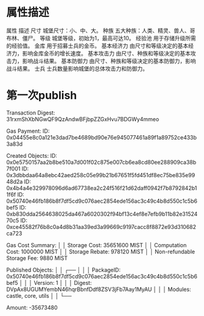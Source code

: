 # 属性描述
属性	描述
尺寸	城堡尺寸：小、中、大。
种族	五大种族：人类、精灵、兽人、哥布林、僵尸。
等级	城堡等级，初始为1，最高可达10。
经验池	用于存储升级所需的经验值。
金库	用于招募士兵的金币。
基本经济力	由尺寸和等级决定的基本经济力，影响金库金币的增长速度。
基本攻击力	由尺寸、种族和等级决定的基本攻击力，影响战斗结果。
基本防御力	由尺寸、种族和等级决定的基本防御力，影响战斗结果。
士兵	士兵数量影响城堡的总体攻击力和防御力。

# 第一次publish
Transaction Digest: 31rxmShXbNGwQF9QzAndwBFjbpZZGxHvu7BDGWy4mmeo

Gas Payment:  ID: 0x04455e8c0a121e3dad7be4689bd90e76e945077461a89f1a89752ce433b3a83d 

Created Objects:
ID: 0x0e5750157aa2b8be510a7d001f02c875e007cb6ea8cd80ee288909ca38b7f001
ID: 0x3dbbdaa64a8ebc42aed258c05e99b21b67651f5fd451df8ec75be835e9948d2a
ID: 0x4b4a4e329978096d6ad67738ea2c24f516f21d62daff0942f7b8792842b11f6f
ID: 0x50740e46fb186b8f7df5cd9c076aec2854ede156ac3c49c4b8d550c1c5b6bef5
ID: 0xb830dda2564638025da467a6020302f94bf13c4ef8e7efb9b11b82e3152470c5
ID: 0xce45582f76b8c0a4d8b31aa39ed3a99669c9197cacc8f8872e93d310682ca723

Gas Cost Summary:                                                                                 │
│    Storage Cost: 35651600 MIST                                                                    │
│    Computation Cost: 1000000 MIST                                                                 │
│    Storage Rebate: 978120 MIST                                                                    │
│    Non-refundable Storage Fee: 9880 MIST

Published Objects:                                                                                                        │
│  ┌──                                                                                                                      │
│  │ PackageID: 0x50740e46fb186b8f7df5cd9c076aec2854ede156ac3c49c4b8d550c1c5b6bef5                                          │
│  │ Version: 1                                                                                                             │
│  │ Digest: DVpAx8UGUMYembN46hqrBbnfDdf8ZSV3jFb7Aay1MyAU                                                                   │
│  │ Modules: castle, core, utils                                                                                           │
│  └──   

Amount: -35673480